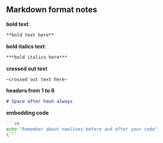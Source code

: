 ## Markdown format notes
**bold text**:
```md
**bold text here**
```
**bold italics text**:
```md
***bold italics here***
```
**crossed out text**
```md
~crossed out text here~
```
**headers from 1 to 6**
```md
# Space after hash always
```
**embedding code**
```md
```sh
echo "Remember about newlines before and after your code"
\```
```


